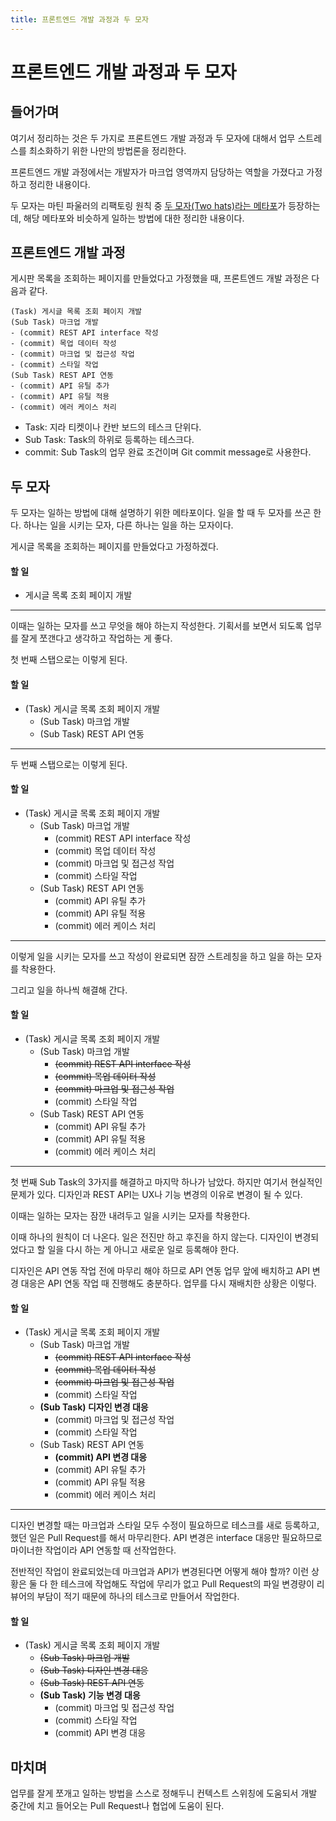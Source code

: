 ```yaml
---
title: 프론트엔드 개발 과정과 두 모자
---
```

# 프론트엔드 개발 과정과 두 모자
## 들어가며
여기서 정리하는 것은 두 가지로 프론트엔드 개발 과정과 두 모자에 대해서 업무 스트레스를 최소화하기 위한 나만의 방법론을 정리한다.

프론트엔드 개발 과정에서는 개발자가 마크업 영역까지 담당하는 역할을 가졌다고 가정하고 정리한 내용이다.

두 모자는 마틴 파울러의 리팩토링 원칙 중 [두 모자(Two hats)라는 메타포](https://martinfowler.com/articles/workflowsOfRefactoring/fallback.html)가 등장하는데, 해당 메타포와 비슷하게 일하는 방법에 대한 정리한 내용이다.

## 프론트엔드 개발 과정
게시판 목록을 조회하는 페이지를 만들었다고 가정했을 때, 프론트엔드 개발 과정은 다음과 같다.

```
(Task) 게시글 목록 조회 페이지 개발
(Sub Task) 마크업 개발
- (commit) REST API interface 작성
- (commit) 목업 데이터 작성
- (commit) 마크업 및 접근성 작업
- (commit) 스타일 작업
(Sub Task) REST API 연동
- (commit) API 유틸 추가
- (commit) API 유틸 적용
- (commit) 에러 케이스 처리
```
- Task: 지라 티켓이나 칸반 보드의 테스크 단위다.
- Sub Task: Task의 하위로 등록하는 테스크다.
- commit: Sub Task의 업무 완료 조건이며 Git commit message로 사용한다.

## 두 모자
두 모자는 일하는 방법에 대해 설명하기 위한 메타포이다. 일을 할 때 두 모자를 쓰곤 한다. 하나는 일을 시키는 모자, 다른 하나는 일을 하는 모자이다.

게시글 목록을 조회하는 페이지를 만들었다고 가정하겠다.

#### 할 일
- 게시글 목록 조회 페이지 개발
---
이때는 일하는 모자를 쓰고 무엇을 해야 하는지 작성한다. 기획서를 보면서 되도록 업무를 잘게 쪼갠다고 생각하고 작업하는 게 좋다.

첫 번째 스탭으로는 이렇게 된다.

#### 할 일
- (Task) 게시글 목록 조회 페이지 개발
  - (Sub Task) 마크업 개발
  - (Sub Task) REST API 연동
---
두 번째 스탭으로는 이렇게 된다.

#### 할 일
- (Task) 게시글 목록 조회 페이지 개발
  - (Sub Task) 마크업 개발
    - (commit) REST API interface 작성
    - (commit) 목업 데이터 작성
    - (commit) 마크업 및 접근성 작업
    - (commit) 스타일 작업
  - (Sub Task) REST API 연동
    - (commit) API 유틸 추가
    - (commit) API 유틸 적용
    - (commit) 에러 케이스 처리
---
이렇게 일을 시키는 모자를 쓰고 작성이 완료되면 잠깐 스트레칭을 하고 일을 하는 모자를 착용한다.

그리고 일을 하나씩 해결해 간다.

#### 할 일
- (Task) 게시글 목록 조회 페이지 개발
  - (Sub Task) 마크업 개발
    - ~~(commit) REST API interface 작성~~
    - ~~(commit) 목업 데이터 작성~~
    - ~~(commit) 마크업 및 접근성 작업~~
    - (commit) 스타일 작업
  - (Sub Task) REST API 연동
    - (commit) API 유틸 추가
    - (commit) API 유틸 적용
    - (commit) 에러 케이스 처리
---
첫 번째 Sub Task의 3가지를 해결하고 마지막 하나가 남았다.
하지만 여기서 현실적인 문제가 있다. 디자인과 REST API는 UX나 기능 변경의 이유로 변경이 될 수 있다.

이때는 일하는 모자는 잠깐 내려두고 일을 시키는 모자를 착용한다.

이때 하나의 원칙이 더 나온다.
일은 전진만 하고 후진을 하지 않는다.
디자인이 변경되었다고 할 일을 다시 하는 게 아니고 새로운 일로 등록해야 한다.

디자인은 API 연동 작업 전에 마무리 해야 하므로 API 연동 업무 앞에 배치하고 API 변경 대응은 API 연동 작업 때 진행해도 충분하다.
업무를 다시 재배치한 상황은 이렇다.

#### 할 일
- (Task) 게시글 목록 조회 페이지 개발
  - (Sub Task) 마크업 개발
    - ~~(commit) REST API interface 작성~~
    - ~~(commit) 목업 데이터 작성~~
    - ~~(commit) 마크업 및 접근성 작업~~
    - (commit) 스타일 작업
  - **(Sub Task) 디자인 변경 대응**
    - (commit) 마크업 및 접근성 작업
    - (commit) 스타일 작업
  - (Sub Task) REST API 연동
    - **(commit) API 변경 대응**
    - (commit) API 유틸 추가
    - (commit) API 유틸 적용
    - (commit) 에러 케이스 처리

---
디자인 변경할 때는 마크업과 스타일 모두 수정이 필요하므로 테스크를 새로 등록하고, 했던 일은 Pull Request를 해서 마무리한다.
API 변경은 interface 대응만 필요하므로 마이너한 작업이라 API 연동할 때 선작업한다.

전반적인 작업이 완료되었는데 마크업과 API가 변경된다면 어떻게 해야 할까? 이런 상황은 둘 다 한 테스크에 작업해도 작업에 무리가 없고 Pull Request의 파일 변경량이 리뷰어의 부담이 적기 때문에 하나의 테스크로 만들어서 작업한다.

#### 할 일
- (Task) 게시글 목록 조회 페이지 개발
  - ~~(Sub Task) 마크업 개발~~
  - ~~(Sub Task) 디자인 변경 대응~~
  - ~~(Sub Task) REST API 연동~~
  - **(Sub Task) 기능 변경 대응**
    - (commit) 마크업 및 접근성 작업
    - (commit) 스타일 작업
    - (commit) API 변경 대응

## 마치며
업무를 잘게 쪼개고 일하는 방법을 스스로 정해두니 컨텍스트 스위칭에 도움되서 개발 중간에 치고 들어오는 Pull Request나 협업에 도움이 된다.
